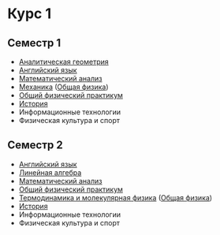 # Курс 1

## Семестр 1

- [Аналитическая геометрия](<Аналитическая геометрия>)
- [Английский язык](<../Английский язык>)
- [Математический анализ](<Математический анализ>)
- [Механика](<Механика>) ([Общая физика](<../Общая физика>))
- [Общий физический практикум](<../Общий физический практикум>)
- [История](<История>)
- Информационные технологии
- Физическая культура и спорт

## Семестр 2

- [Английский язык](<../Английский язык>)
- [Линейная алгебра](<Линейная алгебра>)
- [Математический анализ](<Математический анализ>)
- [Общий физический практикум](<../Общий физический практикум>)
- [Термодинамика и молекулярная физика](<Термодинамика и молекулярная физика>) ([Общая физика](<../Общая физика>))
- [История](<История>)
- Информационные технологии
- Физическая культура и спорт
